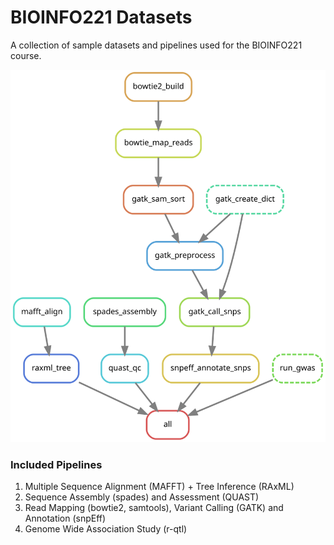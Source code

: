 # BIOINFO221 Datasets

A collection of sample datasets and pipelines used for the BIOINFO221 course.

![](workflow/dags/complete-workflow.svg)

### Included Pipelines

1. Multiple Sequence Alignment (MAFFT) + Tree Inference (RAxML)
2. Sequence Assembly (spades) and Assessment (QUAST)
3. Read Mapping (bowtie2, samtools), Variant Calling (GATK) and Annotation (snpEff)
4. Genome Wide Association Study (r-qtl)

